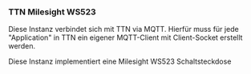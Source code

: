 ### TTN Milesight WS523

Diese Instanz verbindet sich mit TTN via MQTT. 
Hierfür muss für jede "Application" in TTN ein eigener MQTT-Client mit Client-Socket erstellt werden. 

Diese Instanz implementiert eine Milesight WS523 Schaltsteckdose